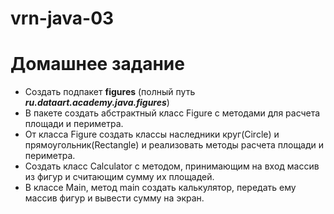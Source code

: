 # vrn-java-03

# Домашнее задание

- Создать подпакет **figures** (полный путь _**ru.dataart.academy.java.figures**_)
- В пакете создать абстрактный класс Figure с методами для расчета площади и периметра. 
- От класса Figure создать классы наследники круг(Circle) и прямоугольник(Rectangle) и реализовать методы расчета площади и периметра.
- Создать класс Calculator с методом, принимающим на вход массив из фигур и считающим сумму их площадей.
- В классе Main, метод main создать калькулятор, передать ему массив фигур и вывести сумму на экран.



 


